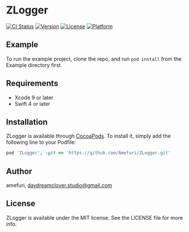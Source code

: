 # ZLogger

[![CI Status](http://img.shields.io/travis/amefuri/ZLogger.svg?style=flat)](https://travis-ci.org/amefuri/ZLogger)
[![Version](https://img.shields.io/cocoapods/v/ZLogger.svg?style=flat)](http://cocoapods.org/pods/ZLogger)
[![License](https://img.shields.io/cocoapods/l/ZLogger.svg?style=flat)](http://cocoapods.org/pods/ZLogger)
[![Platform](https://img.shields.io/cocoapods/p/ZLogger.svg?style=flat)](http://cocoapods.org/pods/ZLogger)

## Example

To run the example project, clone the repo, and run `pod install` from the Example directory first.

## Requirements
* Xcode 9 or later
* Swift 4 or later

## Installation

ZLogger is available through [CocoaPods](http://cocoapods.org). To install
it, simply add the following line to your Podfile:

```ruby
pod 'ZLogger', :git => 'https://github.com/Amefuri/ZLogger.git'
```

## Author

amefuri, daydreamclover.studio@gmail.com

## License

ZLogger is available under the MIT license. See the LICENSE file for more info.
